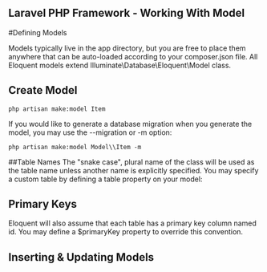 ## Laravel PHP Framework - Working With Model

#Defining Models

Models typically live in the app directory, but you are free to place them anywhere that can be auto-loaded according to your composer.json file. All Eloquent models extend Illuminate\Database\Eloquent\Model class.

## Create Model
	php artisan make:model Item

If you would like to generate a database migration when you generate the model, you may use the --migration or -m option:

	php artisan make:model Model\\Item -m

##Table Names
The "snake case", plural name of the class will be used as the table name unless another name is explicitly specified. 
You may specify a custom table by defining a table property on your model:

## Primary Keys
Eloquent will also assume that each table has a primary key column named id. You may define a $primaryKey property to override this convention.

## Inserting & Updating Models


